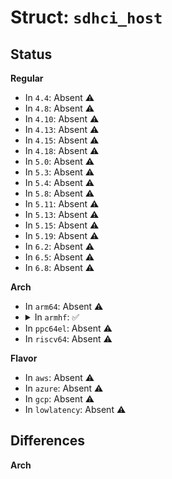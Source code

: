 # Struct: <code>sdhci_host</code>

## Status
<b>Regular</b>
<ul>
<li>
In <code>4.4</code>: Absent ⚠️
</li>
<li>
In <code>4.8</code>: Absent ⚠️
</li>
<li>
In <code>4.10</code>: Absent ⚠️
</li>
<li>
In <code>4.13</code>: Absent ⚠️
</li>
<li>
In <code>4.15</code>: Absent ⚠️
</li>
<li>
In <code>4.18</code>: Absent ⚠️
</li>
<li>
In <code>5.0</code>: Absent ⚠️
</li>
<li>
In <code>5.3</code>: Absent ⚠️
</li>
<li>
In <code>5.4</code>: Absent ⚠️
</li>
<li>
In <code>5.8</code>: Absent ⚠️
</li>
<li>
In <code>5.11</code>: Absent ⚠️
</li>
<li>
In <code>5.13</code>: Absent ⚠️
</li>
<li>
In <code>5.15</code>: Absent ⚠️
</li>
<li>
In <code>5.19</code>: Absent ⚠️
</li>
<li>
In <code>6.2</code>: Absent ⚠️
</li>
<li>
In <code>6.5</code>: Absent ⚠️
</li>
<li>
In <code>6.8</code>: Absent ⚠️
</li>
</ul>
<b>Arch</b>
<ul>
<li>
In <code>arm64</code>: Absent ⚠️
</li>
<li>
<details>
<summary>In <code>armhf</code>: ✅</summary>

```c
struct sdhci_host {
    const char *hw_name;
    unsigned int quirks;
    unsigned int quirks2;
    int irq;
    void *ioaddr;
    char *bounce_buffer;
    dma_addr_t bounce_addr;
    unsigned int bounce_buffer_size;
    const struct sdhci_ops *ops;
    struct mmc_host *mmc;
    struct mmc_host_ops mmc_host_ops;
    u64 dma_mask;
    struct led_classdev led;
    char led_name[32];
    spinlock_t lock;
    int flags;
    unsigned int version;
    unsigned int max_clk;
    unsigned int timeout_clk;
    unsigned int clk_mul;
    unsigned int clock;
    u8 pwr;
    bool runtime_suspended;
    bool bus_on;
    bool preset_enabled;
    bool pending_reset;
    bool irq_wake_enabled;
    bool v4_mode;
    struct mmc_request * mrqs_done[2];
    struct mmc_command *cmd;
    struct mmc_command *data_cmd;
    struct mmc_data *data;
    unsigned int data_early;
    struct sg_mapping_iter sg_miter;
    unsigned int blocks;
    int sg_count;
    void *adma_table;
    void *align_buffer;
    size_t adma_table_sz;
    size_t align_buffer_sz;
    dma_addr_t adma_addr;
    dma_addr_t align_addr;
    unsigned int desc_sz;
    struct workqueue_struct *complete_wq;
    struct work_struct complete_work;
    struct timer_list timer;
    struct timer_list data_timer;
    u32 caps;
    u32 caps1;
    bool read_caps;
    unsigned int ocr_avail_sdio;
    unsigned int ocr_avail_sd;
    unsigned int ocr_avail_mmc;
    u32 ocr_mask;
    unsigned int timing;
    u32 thread_isr;
    u32 ier;
    bool cqe_on;
    u32 cqe_ier;
    u32 cqe_err_ier;
    wait_queue_head_t buf_ready_int;
    unsigned int tuning_done;
    unsigned int tuning_count;
    unsigned int tuning_mode;
    unsigned int tuning_err;
    int tuning_delay;
    int tuning_loop_count;
    u32 sdma_boundary;
    u32 adma_table_cnt;
    u64 data_timeout;
    long unsigned int private[0];
};
```
</details>
</li>
<li>
In <code>ppc64el</code>: Absent ⚠️
</li>
<li>
In <code>riscv64</code>: Absent ⚠️
</li>
</ul>
<b>Flavor</b>
<ul>
<li>
In <code>aws</code>: Absent ⚠️
</li>
<li>
In <code>azure</code>: Absent ⚠️
</li>
<li>
In <code>gcp</code>: Absent ⚠️
</li>
<li>
In <code>lowlatency</code>: Absent ⚠️
</li>
</ul>

## Differences
<b>Arch</b>
<ul>
</ul>
